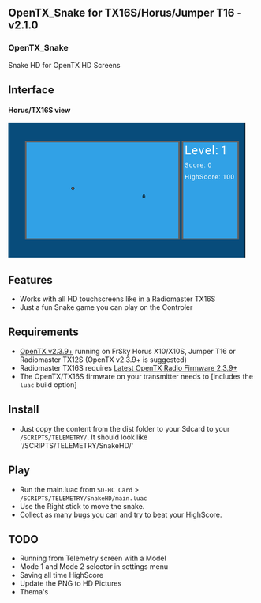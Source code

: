 
## OpenTX_Snake for TX16S/Horus/Jumper T16 - v2.1.0

### OpenTX_Snake
 Snake HD for OpenTX HD Screens

## Interface

#### Horus/TX16S view

![sample](assets/snake_TX16S.png "View on TX16S transmitters")

## Features
* Works with all HD touchscreens like in a Radiomaster TX16S
* Just a fun Snake game you can play on the Controler

## Requirements

* [OpenTX v2.3.9+](http://www.open-tx.org/) running on FrSky Horus X10/X10S, Jumper T16 or Radiomaster TX12S (OpenTX v2.3.9+ is suggested)
* Radiomaster TX16S requires [Latest OpenTX Radio Firmware 2.3.9+](https://www.radiomasterrc.com/downloads) 
* The OpenTX/TX16S firmware on your transmitter needs to [includes the `luac` build option]

## Install
* Just copy the content from the dist folder to your Sdcard to your `/SCRIPTS/TELEMETRY/`. It should look like '/SCRIPTS/TELEMETRY/SnakeHD/'

## Play
* Run the main.luac from `SD-HC Card` > `/SCRIPTS/TELEMETRY/SnakeHD/main.luac`
* Use the Right stick to move the snake.
* Collect as many bugs you can and try to beat your HighScore.


## TODO
* Running from Telemetry screen with a Model
* Mode 1 and Mode 2 selector in settings menu
* Saving all time HighScore
* Update the PNG to HD Pictures
* Thema's
